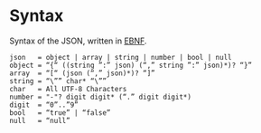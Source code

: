 # Syntax

Syntax of the JSON, written in [EBNF](https://en.wikipedia.org/wiki/Extended_Backus%E2%80%93Naur_form).

```ebnf
json   = object | array | string | number | bool | null
object = “{“ ((string ”:” json) (“,” string ”:” json)*)? “}”
array  = “[“ (json (“,” json)*)? “]”
string = “\”” char* “\””
char   = All UTF-8 Characters
number = "-"? digit digit* (“.” digit digit*)
digit  = “0”..”9”
bool   = “true” | “false”
null   = “null”
```
